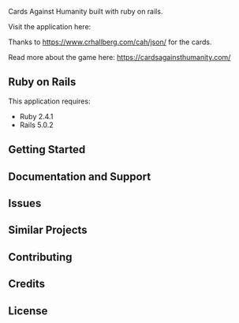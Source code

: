 Cards Against Humanity built with ruby on rails.

Visit the application here:

Thanks to https://www.crhallberg.com/cah/json/ for the cards.

Read more about the game here: https://cardsagainsthumanity.com/ 


Ruby on Rails
-------------

This application requires:

- Ruby 2.4.1
- Rails 5.0.2



Getting Started
---------------

Documentation and Support
-------------------------

Issues
-------------

Similar Projects
----------------

Contributing
------------

Credits
-------

License
-------
